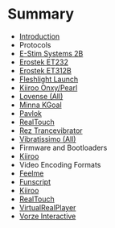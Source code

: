 # Summary

* [Introduction](README.md)
* Protocols
 * [E-Stim Systems 2B](hardware/estim-systems-2b.md)
 * [Erostek ET232](hardware/erostek-et232.md)
 * [Erostek ET312B](hardware/erostek-et312.md)
 * [Fleshlight Launch](hardware/fleshlight-launch.md)
 * [Kiiroo Onxy/Pearl](hardware/kiiroo.md)
 * [Lovense (All)](hardware/lovense.md)
 * [Minna KGoal](hardware/minna.md)
 * [Pavlok](hardware/pavlok.md)
 * [RealTouch](hardware/realtouch.md)
 * [Rez Trancevibrator](hardware/rez-trancevibrator.md)
 * [Vibratissimo (All)](hardware/vibratissimo.md)
* Firmware and Bootloaders
 * [Kiiroo](firmware/kiiroo.md)
* Video Encoding Formats
 * [Feelme](video-encoding-formats/feelme.md)
 * [Funscript](video-encoding-formats/funscript.md)
 * [Kiiroo](video-encoding-formats/kiiroo.md)
 * [RealTouch](video-encoding-formats/realtouch.md)
 * [VirtualRealPlayer](video-encoding-formats/virtualrealplayer.md)
 * [Vorze Interactive](video-encoding-formats/vorze-interactive.md)

